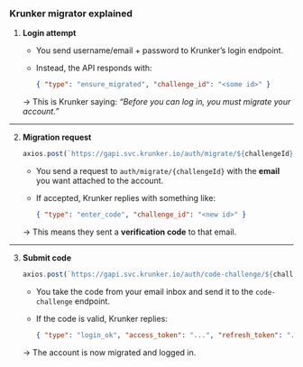 ### Krunker migrator explained

1. **Login attempt**

   * You send username/email + password to Krunker’s login endpoint.
   * Instead, the API responds with:

     ```json
     { "type": "ensure_migrated", "challenge_id": "<some id>" }
     ```

   → This is Krunker saying: *“Before you can log in, you must migrate your account.”*

---

2. **Migration request**

   ```js
   axios.post(`https://gapi.svc.krunker.io/auth/migrate/${challengeId}`, { email })
   ```

   * You send a request to `auth/migrate/{challengeId}` with the **email** you want attached to the account.
   * If accepted, Krunker replies with something like:

     ```json
     { "type": "enter_code", "challenge_id": "<new id>" }
     ```

   → This means they sent a **verification code** to that email.

---

3. **Submit code**

   ```js
   axios.post(`https://gapi.svc.krunker.io/auth/code-challenge/${challengeId}`, { code })
   ```

   * You take the code from your email inbox and send it to the `code-challenge` endpoint.
   * If the code is valid, Krunker replies:

     ```json
     { "type": "login_ok", "access_token": "...", "refresh_token": "...", "login_token": "..." }
     ```

   → The account is now migrated and logged in.
